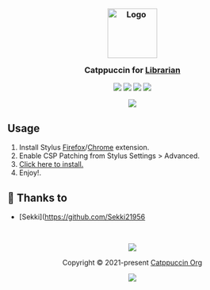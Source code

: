 <h3 align="center">
	<img src="https://raw.githubusercontent.com/catppuccin/catppuccin/main/assets/logos/exports/1544x1544_circle.png" width="100" alt="Logo"/><br/>
	<img src="https://raw.githubusercontent.com/catppuccin/catppuccin/main/assets/misc/transparent.png" height="30" width="0px"/>
	Catppuccin for <a href="https://codeberg.org/librarian/librarian">Librarian</a>
	<img src="https://raw.githubusercontent.com/catppuccin/catppuccin/main/assets/misc/transparent.png" height="30" width="0px"/>
</h3>

<p align="center">
	<a href="https://github.com/catppuccin/librarian/stargazers"><img src="https://img.shields.io/github/stars/catppuccin/librarian?colorA=363a4f&colorB=b7bdf8&style=for-the-badge"></a>
	<a href="https://github.com/catppuccin/librarian/issues"><img src="https://img.shields.io/github/issues/catppuccin/librarian?colorA=363a4f&colorB=f5a97f&style=for-the-badge"></a>
	<a href="https://github.com/catppuccin/librarian/contributors"><img src="https://img.shields.io/github/contributors/catppuccin/librarian?colorA=363a4f&colorB=a6da95&style=for-the-badge"></a>
  <a href="https://raw.githubusercontent.com/catppuccin/librarian/main/catppuccin.user.css"><img src="https://img.shields.io/badge/stylus-install-cba6f7?colorA=363a4f&style=for-the-badge"></a>
</p>

<p align="center">
	<img src="assets/misc/sample.png"/>
</p>

## Usage

1. Install Stylus [Firefox](https://addons.mozilla.org/en-GB/firefox/addon/styl-us/)/[Chrome](https://chrome.google.com/webstore/detail/stylus/clngdbkpkpeebahjckkjfobafhncgmne) extension.
2. Enable CSP Patching from Stylus Settings > Advanced.
3. [Click here to install.](https://github.com/catppuccin/librarian/raw/main/catppuccin.user.css)
4. Enjoy!. 

## 💝 Thanks to

- [Sekki](https://github.com/Sekki21956

&nbsp;

<p align="center">
	<img src="https://raw.githubusercontent.com/catppuccin/catppuccin/main/assets/footers/gray0_ctp_on_line.svg?sanitize=true" />
</p>

<p align="center">
	Copyright &copy; 2021-present <a href="https://github.com/catppuccin" target="_blank">Catppuccin Org</a>
</p>

<p align="center">
	<a href="https://github.com/catppuccin/catppuccin/blob/main/LICENSE"><img src="https://img.shields.io/static/v1.svg?style=for-the-badge&label=License&message=MIT&logoColor=d9e0ee&colorA=363a4f&colorB=b7bdf8"/></a>
</p>
